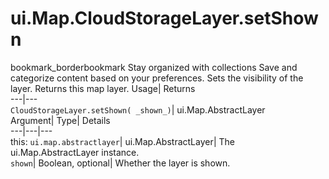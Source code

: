  
#  ui.Map.CloudStorageLayer.setShown
bookmark_borderbookmark Stay organized with collections  Save and categorize content based on your preferences. 
Sets the visibility of the layer. 
Returns this map layer.
Usage| Returns  
---|---  
`CloudStorageLayer.setShown( _shown_)`| ui.Map.AbstractLayer  
Argument| Type| Details  
---|---|---  
this: `ui.map.abstractlayer`| ui.Map.AbstractLayer| The ui.Map.AbstractLayer instance.  
`shown`| Boolean, optional| Whether the layer is shown.  
